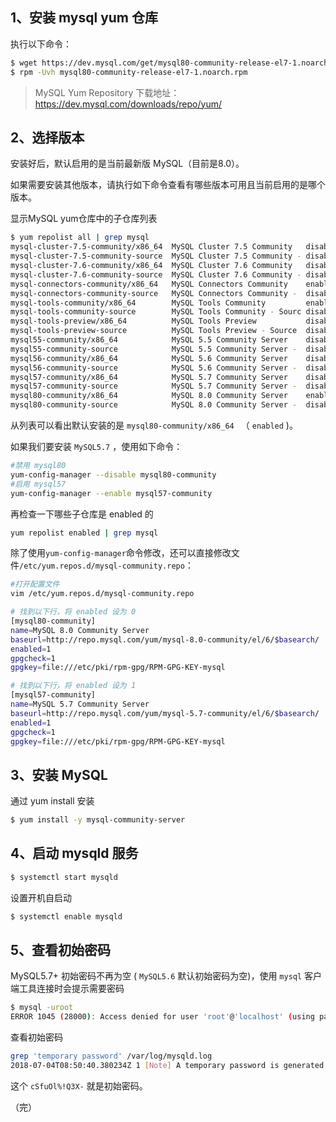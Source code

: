 ## 1、安装 mysql yum 仓库

执行以下命令：

```sh
$ wget https://dev.mysql.com/get/mysql80-community-release-el7-1.noarch.rpm
$ rpm -Uvh mysql80-community-release-el7-1.noarch.rpm
```

> MySQL Yum Repository 下载地址：https://dev.mysql.com/downloads/repo/yum/



## 2、选择版本

安装好后，默认启用的是当前最新版 MySQL（目前是8.0）。

如果需要安装其他版本，请执行如下命令查看有哪些版本可用且当前启用的是哪个版本。

显示MySQL yum仓库中的子仓库列表

```sh
$ yum repolist all | grep mysql
mysql-cluster-7.5-community/x86_64  MySQL Cluster 7.5 Community   disabled
mysql-cluster-7.5-community-source  MySQL Cluster 7.5 Community - disabled
mysql-cluster-7.6-community/x86_64  MySQL Cluster 7.6 Community   disabled
mysql-cluster-7.6-community-source  MySQL Cluster 7.6 Community - disabled
mysql-connectors-community/x86_64   MySQL Connectors Community    enabled:   153
mysql-connectors-community-source   MySQL Connectors Community -  disabled
mysql-tools-community/x86_64        MySQL Tools Community         enabled:   110
mysql-tools-community-source        MySQL Tools Community - Sourc disabled
mysql-tools-preview/x86_64          MySQL Tools Preview           disabled
mysql-tools-preview-source          MySQL Tools Preview - Source  disabled
mysql55-community/x86_64            MySQL 5.5 Community Server    disabled
mysql55-community-source            MySQL 5.5 Community Server -  disabled
mysql56-community/x86_64            MySQL 5.6 Community Server    disabled
mysql56-community-source            MySQL 5.6 Community Server -  disabled
mysql57-community/x86_64            MySQL 5.7 Community Server    disabled
mysql57-community-source            MySQL 5.7 Community Server -  disabled
mysql80-community/x86_64            MySQL 8.0 Community Server    enabled:   177
mysql80-community-source            MySQL 8.0 Community Server -  disabled
```

从列表可以看出默认安装的是 `mysql80-community/x86_64 ` （ `enabled` )。

如果我们要安装 `MySQL5.7` ，使用如下命令：

```sh
#禁用 mysql80
yum-config-manager --disable mysql80-community
#启用 mysql57
yum-config-manager --enable mysql57-community
```

再检查一下哪些子仓库是 enabled 的

```sh
yum repolist enabled | grep mysql
```

除了使用`yum-config-manager`命令修改，还可以直接修改文件`/etc/yum.repos.d/mysql-community.repo`：

```sh
#打开配置文件
vim /etc/yum.repos.d/mysql-community.repo

# 找到以下行，将 enabled 设为 0
[mysql80-community]
name=MySQL 8.0 Community Server
baseurl=http://repo.mysql.com/yum/mysql-8.0-community/el/6/$basearch/
enabled=1
gpgcheck=1
gpgkey=file:///etc/pki/rpm-gpg/RPM-GPG-KEY-mysql

# 找到以下行，将 enabled 设为 1
[mysql57-community]
name=MySQL 5.7 Community Server
baseurl=http://repo.mysql.com/yum/mysql-5.7-community/el/6/$basearch/
enabled=1
gpgcheck=1
gpgkey=file:///etc/pki/rpm-gpg/RPM-GPG-KEY-mysql
```



## 3、安装 MySQL

通过 yum install 安装

```sh
$ yum install -y mysql-community-server
```



## 4、启动 mysqld 服务

```sh
$ systemctl start mysqld
```

设置开机自启动

```sh
$ systemctl enable mysqld
```



## 5、查看初始密码

MySQL5.7+ 初始密码不再为空 ( `MySQL5.6` 默认初始密码为空)，使用 `mysql` 客户端工具连接时会提示需要密码

```sh
$ mysql -uroot
ERROR 1045 (28000): Access denied for user 'root'@'localhost' (using password: NO)
```

查看初始密码

```sh
grep 'temporary password' /var/log/mysqld.log 
2018-07-04T08:50:40.380234Z 1 [Note] A temporary password is generated for root@localhost: cSfuOl%!Q3X-
```

这个 `cSfuOl%!Q3X-` 就是初始密码。



（完）

